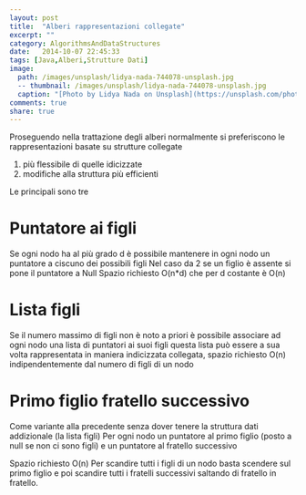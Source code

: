```yaml
---
layout: post
title:  "Alberi rappresentazioni collegate"
excerpt: ""
category: AlgorithmsAndDataStructures
date:   2014-10-07 22:45:33
tags: [Java,Alberi,Strutture Dati]
image:
  path: /images/unsplash/lidya-nada-744078-unsplash.jpg
  -- thumbnail: /images/unsplash/lidya-nada-744078-unsplash.jpg
  caption: "[Photo by Lidya Nada on Unsplash](https://unsplash.com/photos/BnzqQwerUOY?utm_source=unsplash&utm_medium=referralutm_content=creditCopyText)"
comments: true
share: true
---
```


Proseguendo nella trattazione degli alberi normalmente si preferiscono le rappresentazioni basate su strutture collegate 
1. più flessibile di quelle idicizzate
2. modifiche alla struttura più efficienti

Le principali sono tre

Puntatore ai figli
==================
Se ogni nodo ha al più grado d è possibile mantenere in ogni nodo un puntatore a ciscuno dei possibili figli
Nel caso da 2 se un figlio è assente si pone il puntatore a Null Spazio richiesto O(n*d) che per d costante è O(n)

Lista figli
===========
Se il numero massimo di figli non è noto a priori è possibile associare ad ogni nodo una lista di puntatori ai suoi figli questa lista può essere a sua volta rappresentata in maniera indicizzata collegata, spazio richiesto O(n) indipendentemente dal numero di figli di un nodo

Primo figlio fratello successivo
================================
Come variante alla precedente senza dover tenere la struttura dati addizionale (la lista figli)
Per ogni nodo un puntatore al primo figlio (posto a null se non ci sono figli) e un puntatore al fratello successivo

Spazio richiesto O(n)
Per scandire tutti i figli di un nodo basta scendere sul primo figlio e poi scandire tutti i fratelli successivi saltando di fratello in fratello.
